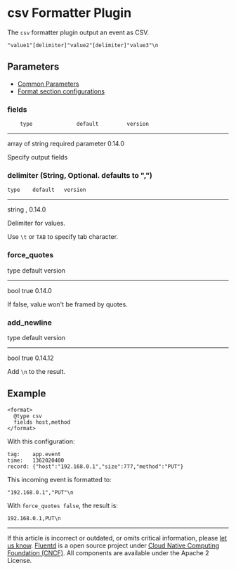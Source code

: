 # csv Formatter Plugin

The `csv` formatter plugin output an event as CSV.

``` {.CodeRay}
"value1"[delimiter]"value2"[delimiter]"value3"\n
```


## Parameters

-   [Common Parameters](/configuration/plugin-common-parameters.md)
-   [Format section configurations](/configuration/format-section.md)


### fields

        type              default         version
  ----------------- -------------------- ---------
   array of string   required parameter   0.14.0

Specify output fields


### delimiter (String, Optional. defaults to ",")

    type    default   version
  -------- --------- ---------
   string      ,      0.14.0

Delimiter for values.

Use `\t` or `TAB` to specify tab character.


### force\_quotes

   type   default   version
  ------ --------- ---------
   bool    true     0.14.0

If false, value won't be framed by quotes.


### add\_newline

   type   default   version
  ------ --------- ---------
   bool    true     0.14.12

Add `\n` to the result.


## Example

``` {.CodeRay}
<format>
  @type csv
  fields host,method
</format>
```

With this configuration:

``` {.CodeRay}
tag:    app.event
time:   1362020400
record: {"host":"192.168.0.1","size":777,"method":"PUT"}
```

This incoming event is formatted to:

``` {.CodeRay}
"192.168.0.1","PUT"\n
```

With `force_quotes false`, the result is:

``` {.CodeRay}
192.168.0.1,PUT\n
```


------------------------------------------------------------------------

If this article is incorrect or outdated, or omits critical information, please [let us know](https://github.com/fluent/fluentd-docs/issues?state=open).
[Fluentd](http://www.fluentd.org/) is a open source project under [Cloud Native Computing Foundation (CNCF)](https://cncf.io/). All components are available under the Apache 2 License.

